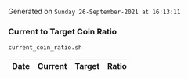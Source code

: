 Generated on `Sunday 26-September-2021 at 16:13:11`

### Current to Target Coin Ratio
`current_coin_ratio.sh`

Date|Current|Target|Ratio
---|---|---|---
